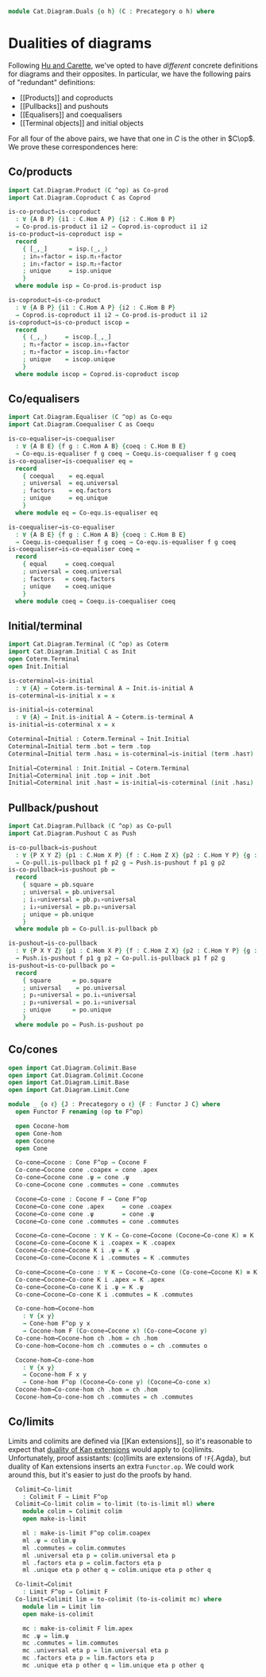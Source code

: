 <!--
```agda
open import Cat.Prelude
```
-->

```agda
module Cat.Diagram.Duals {o h} (C : Precategory o h) where
```

<!--
```agda
private module C = Precategory C
```
-->

# Dualities of diagrams

Following [Hu and Carette][agda-categories], we've opted to have
_different_ concrete definitions for diagrams and their opposites. In
particular, we have the following pairs of "redundant" definitions:

[agda-categories]: https://arxiv.org/abs/2005.07059

- [[Products]] and coproducts
- [[Pullbacks]] and pushouts
- [[Equalisers]] and coequalisers
- [[Terminal objects]] and initial objects

For all four of the above pairs, we have that one in $C$ is the other in
$C\op$. We prove these correspondences here:

## Co/products

```agda
import Cat.Diagram.Product (C ^op) as Co-prod
import Cat.Diagram.Coproduct C as Coprod

is-co-product→is-coproduct
  : ∀ {A B P} {i1 : C.Hom A P} {i2 : C.Hom B P}
  → Co-prod.is-product i1 i2 → Coprod.is-coproduct i1 i2
is-co-product→is-coproduct isp =
  record
    { [_,_]      = isp.⟨_,_⟩
    ; in₀∘factor = isp.π₁∘factor
    ; in₁∘factor = isp.π₂∘factor
    ; unique     = isp.unique
    }
  where module isp = Co-prod.is-product isp

is-coproduct→is-co-product
  : ∀ {A B P} {i1 : C.Hom A P} {i2 : C.Hom B P}
  → Coprod.is-coproduct i1 i2 → Co-prod.is-product i1 i2
is-coproduct→is-co-product iscop =
  record
    { ⟨_,_⟩     = iscop.[_,_]
    ; π₁∘factor = iscop.in₀∘factor
    ; π₂∘factor = iscop.in₁∘factor
    ; unique    = iscop.unique
    }
  where module iscop = Coprod.is-coproduct iscop
```

## Co/equalisers

```agda
import Cat.Diagram.Equaliser (C ^op) as Co-equ
import Cat.Diagram.Coequaliser C as Coequ

is-co-equaliser→is-coequaliser
  : ∀ {A B E} {f g : C.Hom A B} {coeq : C.Hom B E}
  → Co-equ.is-equaliser f g coeq → Coequ.is-coequaliser f g coeq
is-co-equaliser→is-coequaliser eq =
  record
    { coequal    = eq.equal
    ; universal  = eq.universal
    ; factors    = eq.factors
    ; unique     = eq.unique
    }
  where module eq = Co-equ.is-equaliser eq

is-coequaliser→is-co-equaliser
  : ∀ {A B E} {f g : C.Hom A B} {coeq : C.Hom B E}
  → Coequ.is-coequaliser f g coeq → Co-equ.is-equaliser f g coeq
is-coequaliser→is-co-equaliser coeq =
  record
    { equal     = coeq.coequal
    ; universal = coeq.universal
    ; factors   = coeq.factors
    ; unique    = coeq.unique
    }
  where module coeq = Coequ.is-coequaliser coeq
```

## Initial/terminal

```agda
import Cat.Diagram.Terminal (C ^op) as Coterm
import Cat.Diagram.Initial C as Init
open Coterm.Terminal
open Init.Initial

is-coterminal→is-initial
  : ∀ {A} → Coterm.is-terminal A → Init.is-initial A
is-coterminal→is-initial x = x

is-initial→is-coterminal
  : ∀ {A} → Init.is-initial A → Coterm.is-terminal A
is-initial→is-coterminal x = x

Coterminal→Initial : Coterm.Terminal → Init.Initial
Coterminal→Initial term .bot = term .top
Coterminal→Initial term .has⊥ = is-coterminal→is-initial (term .has⊤)

Initial→Coterminal : Init.Initial → Coterm.Terminal
Initial→Coterminal init .top = init .bot
Initial→Coterminal init .has⊤ = is-initial→is-coterminal (init .has⊥)
```

## Pullback/pushout

```agda
import Cat.Diagram.Pullback (C ^op) as Co-pull
import Cat.Diagram.Pushout C as Push

is-co-pullback→is-pushout
  : ∀ {P X Y Z} {p1 : C.Hom X P} {f : C.Hom Z X} {p2 : C.Hom Y P} {g : C.Hom Z Y}
  → Co-pull.is-pullback p1 f p2 g → Push.is-pushout f p1 g p2
is-co-pullback→is-pushout pb =
  record
    { square = pb.square
    ; universal = pb.universal
    ; i₁∘universal = pb.p₁∘universal
    ; i₂∘universal = pb.p₂∘universal
    ; unique = pb.unique
    }
  where module pb = Co-pull.is-pullback pb

is-pushout→is-co-pullback
  : ∀ {P X Y Z} {p1 : C.Hom X P} {f : C.Hom Z X} {p2 : C.Hom Y P} {g : C.Hom Z Y}
  → Push.is-pushout f p1 g p2 → Co-pull.is-pullback p1 f p2 g
is-pushout→is-co-pullback po =
  record
    { square      = po.square
    ; universal    = po.universal
    ; p₁∘universal = po.i₁∘universal
    ; p₂∘universal = po.i₂∘universal
    ; unique      = po.unique
    }
  where module po = Push.is-pushout po
```

## Co/cones

```agda
open import Cat.Diagram.Colimit.Base
open import Cat.Diagram.Colimit.Cocone
open import Cat.Diagram.Limit.Base
open import Cat.Diagram.Limit.Cone

module _ {o ℓ} {J : Precategory o ℓ} {F : Functor J C} where
  open Functor F renaming (op to F^op)

  open Cocone-hom
  open Cone-hom
  open Cocone
  open Cone

  Co-cone→Cocone : Cone F^op → Cocone F
  Co-cone→Cocone cone .coapex = cone .apex
  Co-cone→Cocone cone .ψ = cone .ψ
  Co-cone→Cocone cone .commutes = cone .commutes

  Cocone→Co-cone : Cocone F → Cone F^op
  Cocone→Co-cone cone .apex     = cone .coapex
  Cocone→Co-cone cone .ψ        = cone .ψ
  Cocone→Co-cone cone .commutes = cone .commutes

  Cocone→Co-cone→Cocone : ∀ K → Co-cone→Cocone (Cocone→Co-cone K) ≡ K
  Cocone→Co-cone→Cocone K i .coapex = K .coapex
  Cocone→Co-cone→Cocone K i .ψ = K .ψ
  Cocone→Co-cone→Cocone K i .commutes = K .commutes

  Co-cone→Cocone→Co-cone : ∀ K → Cocone→Co-cone (Co-cone→Cocone K) ≡ K
  Co-cone→Cocone→Co-cone K i .apex = K .apex
  Co-cone→Cocone→Co-cone K i .ψ = K .ψ
  Co-cone→Cocone→Co-cone K i .commutes = K .commutes

  Co-cone-hom→Cocone-hom
    : ∀ {x y}
    → Cone-hom F^op y x
    → Cocone-hom F (Co-cone→Cocone x) (Co-cone→Cocone y)
  Co-cone-hom→Cocone-hom ch .hom = ch .hom
  Co-cone-hom→Cocone-hom ch .commutes o = ch .commutes o

  Cocone-hom→Co-cone-hom
    : ∀ {x y}
    → Cocone-hom F x y
    → Cone-hom F^op (Cocone→Co-cone y) (Cocone→Co-cone x)
  Cocone-hom→Co-cone-hom ch .hom = ch .hom
  Cocone-hom→Co-cone-hom ch .commutes = ch .commutes
```

## Co/limits

Limits and colimits are defined via [[Kan extensions]], so it's reasonable
to expect that [duality of Kan extensions] would apply to (co)limits.
Unfortunately, proof assistants: (co)limits are extensions of
`!F`{.Agda}, but duality of Kan extensions inserts an extra `Functor.op`.
We could work around this, but it's easier to just do the proofs by hand.

[duality of Kan extensions]: Cat.Functor.Kan.Duality.html

```agda
  Colimit→Co-limit
    : Colimit F → Limit F^op
  Colimit→Co-limit colim = to-limit (to-is-limit ml) where
    module colim = Colimit colim
    open make-is-limit

    ml : make-is-limit F^op colim.coapex
    ml .ψ = colim.ψ
    ml .commutes = colim.commutes
    ml .universal eta p = colim.universal eta p
    ml .factors eta p = colim.factors eta p
    ml .unique eta p other q = colim.unique eta p other q

  Co-limit→Colimit
    : Limit F^op → Colimit F
  Co-limit→Colimit lim = to-colimit (to-is-colimit mc) where
    module lim = Limit lim
    open make-is-colimit

    mc : make-is-colimit F lim.apex
    mc .ψ = lim.ψ
    mc .commutes = lim.commutes
    mc .universal eta p = lim.universal eta p
    mc .factors eta p = lim.factors eta p
    mc .unique eta p other q = lim.unique eta p other q
```

